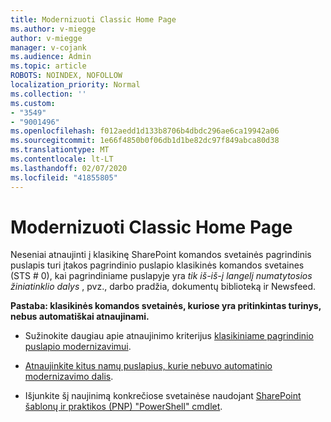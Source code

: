 ```yaml
---
title: Modernizuoti Classic Home Page
ms.author: v-miegge
author: v-miegge
manager: v-cojank
ms.audience: Admin
ms.topic: article
ROBOTS: NOINDEX, NOFOLLOW
localization_priority: Normal
ms.collection: ''
ms.custom:
- "3549"
- "9001496"
ms.openlocfilehash: f012aedd1d133b8706b4dbdc296ae6ca19942a06
ms.sourcegitcommit: 1e66f4850b0f06db1d1be82dc97f849abca80d38
ms.translationtype: MT
ms.contentlocale: lt-LT
ms.lasthandoff: 02/07/2020
ms.locfileid: "41855805"
---
```

# <a name="modernize-the-classic-home-page"></a>Modernizuoti Classic Home Page

Neseniai atnaujinti į klasikinę SharePoint komandos svetainės pagrindinis puslapis turi įtakos pagrindinio puslapio klasikinės komandos svetaines (STS # 0), kai pagrindiniame puslapyje yra *tik iš-iš-į langelį numatytosios žiniatinklio dalys* , pvz., darbo pradžia, dokumentų biblioteką ir Newsfeed.

**Pastaba: klasikinės komandos svetainės, kuriose yra pritinkintas turinys, nebus automatiškai atnaujinami.**

* Sužinokite daugiau apie atnaujinimo kriterijus [klasikiniame pagrindinio puslapio modernizavimui](https://docs.microsoft.com/sharepoint/disable-auto-modernization-classic-home-pages#why-update-classic-team-site-home-pages-to-modern).

* [Atnaujinkite kitus namų puslapius, kurie nebuvo automatinio modernizavimo dalis](https://docs.microsoft.com/sharepoint/dev/transform/modernize-userinterface-site-pages).

* Išjunkite šį naujinimą konkrečiose svetainėse naudojant [SharePoint šablonų ir praktikos (PNP) "PowerShell" cmdlet](https://docs.microsoft.com/powershell/sharepoint/sharepoint-pnp/sharepoint-pnp-cmdlets).
